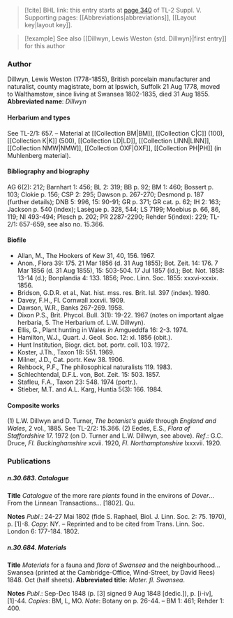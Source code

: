 > [!cite] BHL link: this entry starts at [page 340](https://www.biodiversitylibrary.org/page/33259386) of TL-2 Suppl. V.
> Supporting pages: [[Abbreviations|abbreviations]], [[Layout key|layout key]].

> [!example] See also [[Dillwyn, Lewis Weston {std. Dillwyn}|first entry]] for this author

### Author

Dillwyn, Lewis Weston (1778-1855), British porcelain manufacturer and naturalist, county magistrate, born at Ipswich, Suffolk 21 Aug 1778, moved to Walthamstow, since living at Swansea 1802-1835, died 31 Aug 1855. 
**Abbreviated name**: *Dillwyn*

#### Herbarium and types

See TL-2/1: 657. – Material at [[Collection BM|BM]], [[Collection C|C]] (100), [[Collection K|K]] (500), [[Collection LD|LD]], [[Collection LINN|LINN]], [[Collection NMW|NMW]], [[Collection OXF|OXF]], [[Collection PH|PH]] (in Muhlenberg material).

#### Bibliography and biography

AG 6(2): 212; Barnhart 1: 456; BL 2: 319; BB p. 92; BM 1: 460; Bossert p. 103; Clokie p. 156; CSP 2: 295; Dawson p. 267-270; Desmond p. 187 (further details); DNB 5: 996, 15: 90-91; GR p. 371; GR cat. p. 62; IH 2: 163; Jackson p. 540 (index); Lasègue p. 328, 544; LS 7199; Moebius p. 66, 86, 119; NI 493-494; Plesch p. 202; PR 2287-2290; Rehder 5(index): 229; TL-2/1: 657-659, see also no. 15.366.

#### Biofile

- Allan, M., The Hookers of Kew 31, 40, 156. 1967.
- Anon., Flora 39: 175. 21 Mar 1856 (d. 31 Aug 1855); Bot. Zeit. 14: 176. 7 Mar 1856 (d. 31 Aug 1855), 15: 503-504. 17 Jul 1857 (id.); Bot. Not. 1858: 13-14 (d.); Bonplandia 4: 133. 1856; Proc. Linn. Soc. 1855: xxxvi-xxxix. 1856.
- Bridson, G.D.R. et al., Nat. hist. mss. res. Brit. Isl. 397 (index). 1980.
- Davey, F.H., Fl. Cornwall xxxvii. 1909.
- Dawson, W.R., Banks 267-269. 1958.
- Dixon P.S., Brit. Phycol. Bull. 3(1): 19-22. 1967 (notes on important algae herbaria, 5. The Herbarium of. L.W. Dillwyn).
- Ellis, G., Plant hunting in Wales *in* Amgueddfa 16: 2-3. 1974.
- Hamilton, W.J., Quart. J. Geol. Soc. 12: xl. 1856 (obit.).
- Hunt Institution, Biogr. dict. bot. portr. coll. 103. 1972.
- Koster, J.Th., Taxon 18: 551. 1969.
- Milner, J.D., Cat. portr. Kew 38. 1906.
- Rehbock, P.F., The philosophical naturalists 119. 1983.
- Schlechtendal, D.F.L. von, Bot. Zeit. 15: 503. 1857.
- Stafleu, F.A., Taxon 23: 548. 1974 (portr.).
- Stieber, M.T. and A.L. Karg, Huntia 5(3): 166. 1984.

#### Composite works

(1) L.W. Dillwyn and D. Turner, *The botanist's guide* through *England and Wales*, 2 vol., 1885. See TL-2/2: 15.366.
(2) Eedes, E.S., *Flora of Staffordshire* 17. 1972 (on D. Turner and L.W. Dillwyn, see above).
*Ref*.: G.C. Druce, *Fl. Buckinghamshire* xcvii. 1920, *Fl. Northamptonshire* lxxxvii. 1920.

### Publications

##### n.30.683. Catalogue

**Title**
*Catalogue* of the more rare *plants* found in the environs of *Dover*... From the Linnean Transactions... \[1802\]. Qu.

**Notes**
*Publ*.: 24-27 Mai 1802 (fide S. Raphael, Biol. J. Linn. Soc. 2: 75. 1970), p. \[1\]-8. *Copy*: NY. – Reprinted and to be cited from Trans. Linn. Soc. London 6: 177-184. 1802.

##### n.30.684. Materials

**Title**
*Materials* for a fauna and *flora* of *Swansea* and the neighbourhood... Swansea (printed at the Cambridge-Office, Wind-Street, by David Rees) 1848. Oct (half sheets).
**Abbreviated title**: *Mater. fl. Swansea*.

**Notes**
*Publ*.: Sep-Dec 1848 (p. \[3\] signed 9 Aug 1848 \[dedic.\]), p. \[i-iv\], \[1\]-44. *Copies*: BM, L, MO.
*Note*: Botany on p. 26-44. – BM 1: 461; Rehder 1: 400.

